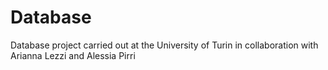 # Database
Database project carried out at the University of Turin in collaboration with Arianna Lezzi and Alessia Pirri
